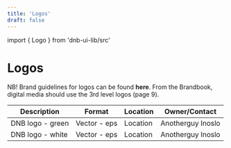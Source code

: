 ```yaml
---
title: 'Logos'
draft: false
---
```


import { Logo } from 'dnb-ui-lib/src'

# Logos

NB! Brand guidelines for logos can be found **here**.
From the Brandbook, digital media should use the 3rd level logos (page 9).

| Description      | Format       | Location | Owner/Contact     |
| ---------------- | ------------ | -------- | ----------------- |
| DNB logo - green | Vector - eps | Location | Anotherguy Inoslo |
| DNB logo - white | Vector - eps | Location | Anotherguy Inoslo |

<div class="example-box center">
  <Logo size="200" />
</div>
